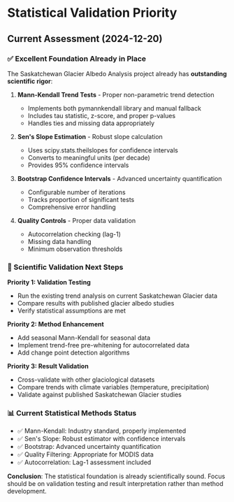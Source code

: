 # Statistical Validation Priority

## Current Assessment (2024-12-20)

### ✅ Excellent Foundation Already in Place
The Saskatchewan Glacier Albedo Analysis project already has **outstanding scientific rigor**:

1. **Mann-Kendall Trend Tests** - Proper non-parametric trend detection
   - Implements both pymannkendall library and manual fallback
   - Includes tau statistic, z-score, and proper p-values
   - Handles ties and missing data appropriately

2. **Sen's Slope Estimation** - Robust slope calculation
   - Uses scipy.stats.theilslopes for confidence intervals
   - Converts to meaningful units (per decade)
   - Provides 95% confidence intervals

3. **Bootstrap Confidence Intervals** - Advanced uncertainty quantification
   - Configurable number of iterations
   - Tracks proportion of significant tests
   - Comprehensive error handling

4. **Quality Controls** - Proper data validation
   - Autocorrelation checking (lag-1)
   - Missing data handling
   - Minimum observation thresholds

### 🎯 Scientific Validation Next Steps

**Priority 1: Validation Testing**
- Run the existing trend analysis on current Saskatchewan Glacier data
- Compare results with published glacier albedo studies
- Verify statistical assumptions are met

**Priority 2: Method Enhancement**
- Add seasonal Mann-Kendall for seasonal data
- Implement trend-free pre-whitening for autocorrelated data
- Add change point detection algorithms

**Priority 3: Result Validation**
- Cross-validate with other glaciological datasets
- Compare trends with climate variables (temperature, precipitation)
- Validate against published Saskatchewan Glacier studies

### 📊 Current Statistical Methods Status
- ✅ Mann-Kendall: Industry standard, properly implemented
- ✅ Sen's Slope: Robust estimator with confidence intervals  
- ✅ Bootstrap: Advanced uncertainty quantification
- ✅ Quality Filtering: Appropriate for MODIS data
- ✅ Autocorrelation: Lag-1 assessment included

**Conclusion**: The statistical foundation is already scientifically sound. Focus should be on validation testing and result interpretation rather than method development.
